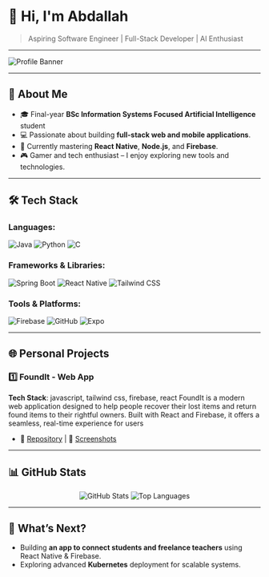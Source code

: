 # 👋 Hi, I'm Abdallah

> Aspiring Software Engineer | Full-Stack Developer | AI Enthusiast  

---

![Profile Banner](https://via.placeholder.com/1200x300?text=Add+a+banner+here)

---

## 🌟 About Me  
- 🎓 Final-year **BSc Information Systems Focused Artificial Intelligence** student
- 💻 Passionate about building **full-stack web and mobile applications**.  
- 🌱 Currently mastering **React Native**, **Node.js**, and **Firebase**.  
- 🎮 Gamer and tech enthusiast – I enjoy exploring new tools and technologies.

---

## 🛠 Tech Stack  

### Languages:
![Java](https://img.shields.io/badge/Java-ED8B00?style=for-the-badge&logo=java&logoColor=white)
![Python](https://img.shields.io/badge/Python-3776AB?style=for-the-badge&logo=python&logoColor=white)
![C](https://img.shields.io/badge/C-A8B9CC?style=for-the-badge&logo=c&logoColor=white)

### Frameworks & Libraries:
![Spring Boot](https://img.shields.io/badge/Spring_Boot-6DB33F?style=for-the-badge&logo=spring-boot&logoColor=white)
![React Native](https://img.shields.io/badge/React_Native-20232A?style=for-the-badge&logo=react&logoColor=61DAFB)
![Tailwind CSS](https://img.shields.io/badge/Tailwind_CSS-38B2AC?style=for-the-badge&logo=tailwind-css&logoColor=white)

### Tools & Platforms:
![Firebase](https://img.shields.io/badge/Firebase-FFCA28?style=for-the-badge&logo=firebase&logoColor=white)
![GitHub](https://img.shields.io/badge/GitHub-181717?style=for-the-badge&logo=github&logoColor=white)
![Expo](https://img.shields.io/badge/Expo-000020?style=for-the-badge&logo=expo&logoColor=white)

---

## 🌐 Personal Projects

### 1️⃣ FoundIt - Web App  
**Tech Stack**: javascript, tailwind css, firebase, react 
FoundIt is a modern web application designed to help people recover their lost items and return found items to their rightful owners. Built with React and Firebase, it offers a seamless, real-time experience for users 
- 📂 [Repository](https://github.com/abdmas31/foundit-app) | 📸 [Screenshots](https://link-to-images.com)


---

## 📊 GitHub Stats  

<p align="center">
  <img src="https://github-readme-stats.vercel.app/api?username=abdmas31&show_icons=true&theme=radical" alt="GitHub Stats" />
  <img src="https://github-readme-stats.vercel.app/api/top-langs/?username=abdmas31&layout=compact&theme=radical" alt="Top Languages" />
</p>

---

## 🌟 What’s Next?  
- Building **an app to connect students and freelance teachers** using React Native & Firebase.  
- Exploring advanced **Kubernetes** deployment for scalable systems.  


